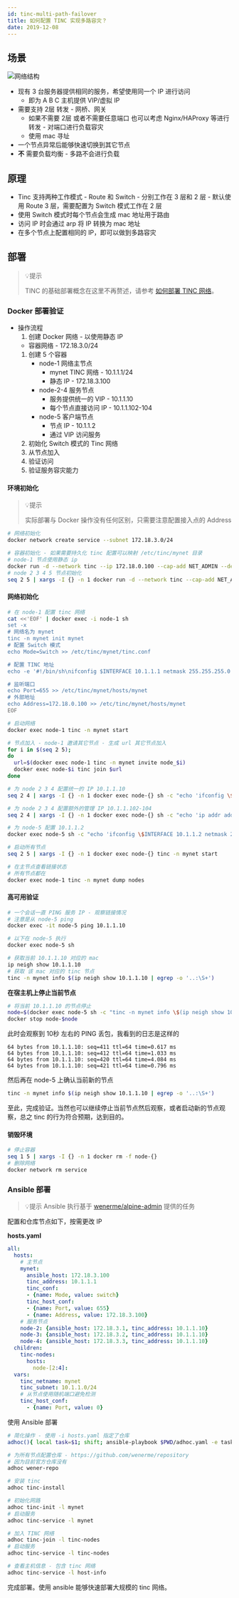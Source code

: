 ```yaml
---
id: tinc-multi-path-failover
title: 如何配置 TINC 实现多路容灾？
date: 2019-12-08
---
```


## 场景

<!--
@startdot
digraph G {
node[shape=box,style=filled,color=transparent]
graph [splines=ortho, nodesep=1]

subgraph cluster_a {
  host_a[label=<A主机<br/>公网 192.0.0.1>,fillcolor="#BBDEFB",color=transparent]
  host_b[label=<B主机<br/>公网 192.0.0.2>,fillcolor="#BBDEFB",color=transparent]

  {rank=same; host_a host_b}
  host_a -> host_b [style=invis]

  label="服务商 A"
}

subgraph cluster_b {
  host_c[label=<C主机<br/>公网 192.1.0.2>,fillcolor="#C8E6C9"]
  label="服务商 B"
}


subgraph cluster_c {
  home[label=<电脑/手机>,fillcolor="#FFF9C4"]
  relay[label=<中继节点<br/><font point-size="10">例如 家里路由/WiFi</font><br/>TINC 10.0.0.2/32>,fillcolor="#FFF9C4"]

  label="家庭网/局域网"
  labelloc=b
}

tincnet[label=<TINC接入点<br/>公网 192.0.0.3<br/>TINC地址 10.0.0.1/24>,fillcolor="#FFCDD2"]

host_a, host_b, host_c -> relay
relay -> home

}
@enddot
-->

![网络结构](https://www.plantuml.com/plantuml/svg/ZPDFJzH06CRl_HIJUYrsMuXnmxQ1Tgdnuid4msP3fktWJfoTQJg34Ga9sGX641CIlAqX7j2Bg1nKXEYdsTcktyBfFuYm9AP9_yxx_9xtwJiBNC1Kn4neCNwSmgG7xe5rZR8OTNWF9iW9sJE3YpM2d1LC28gDY16MEYA5b2SmHLHqjRAmmnE2AU8EIqMF6I0NuIXnhAwcyTMmN1IHLIvGkWmL1O0Uus8PTWWC4N5QYwFJy_7mh1McfYktFcM_ze7Lj6ytr66vHeulsVejpsil1Pu-pKib6jQYtisYzd-BAjLrzVp4uR2FvYlR5MZZeWymurRlL1P5P9W-nRmeBzteu-6Ut7altsw3HLtRc99BU9bBLBVWJs_1kjw2VtVfZj_KkzE0NW6yJemgOX_LlEpWs-J5lZb-jQke_mA286ZwSmKWHGIkrIMZq-Fi_EDaPv0DVXO-MokC2f0mJCKCny-HeriDtHtztfKV1a1-_lxdvUl9Zo_PmOdv20UuPURBtQBouVq7Fh0QvHyoP-qR35osgDJasR5AnPGdc_BmKDtfzLV28YVC-nQOHXI9scyE6Ryvabj7jU4hip5xuKKElyftcxKZoxJdhZhossqxTrHEWL7DG7MDygaeijAASpaaVQGfLmk8nchh_GK0)

* 现有 3 台服务器提供相同的服务，希望使用同一个 IP 进行访问
  * 即为 A B C 主机提供 VIP/虚拟 IP
* 需要支持 2层 转发 - 网桥、网关
  * 如果不需要 2层 或者不需要任意端口 也可以考虑 Nginx/HAProxy 等进行转发 - 对端口进行负载容灾
  * 使用 mac 寻址
* 一个节点异常后能够快速切换到其它节点
* __不__ 需要负载均衡 - 多路不会进行负载

## 原理

* Tinc 支持两种工作模式 - Route 和 Switch - 分别工作在 3 层和 2 层 - 默认使用 Route 3 层，需要配置为 Switch 模式工作在 2 层
* 使用 Switch 模式时每个节点会生成 mac 地址用于路由
* 访问 IP 时会通过 arp 将 IP 转换为 mac 地址
* 在多个节点上配置相同的 IP，即可以做到多路容灾

## 部署
> 💡提示
>
> TINC 的基础部署概念在这里不再赘述，请参考 [如何部署 TINC 网络](https://wener.me/notes/howto/network/tinc-get-started)。

### Docker 部署验证
* 操作流程
  1. 创建 Docker 网络 - 以使用静态 IP
    * 容器网络 - 172.18.3.0/24 
  1. 创建 5 个容器
      * node-1 网络主节点
        * mynet TINC 网络 - 10.1.1.1/24
        * 静态 IP - 172.18.3.100
      * node-2-4 服务节点
        * 服务提供统一的 VIP - 10.1.1.10
        * 每个节点直接访问 IP - 10.1.1.102-104
      * node-5 客户端节点
        * 节点 IP - 10.1.1.2
        * 通过 VIP 访问服务
  1. 初始化 Switch 模式的 Tinc 网络
  1. 从节点加入
  1. 验证访问
  1. 验证服务容灾能力


#### 环境初始化

> 💡提示
>
> 实际部署与 Docker 操作没有任何区别，只需要注意配置接入点的 Address


```bash
# 网络初始化
docker network create service --subnet 172.18.3.0/24

# 容器初始化 - 如果需要持久化 tinc 配置可以映射 /etc/tinc/mynet 目录
# node-1 节点使用静态 ip
docker run -d --network tinc --ip 172.18.0.100 --cap-add NET_ADMIN --device /dev/net/tun --name node-1 wener/tinc tail -f /dev/null
# node 2 3 4 5 节点初始化
seq 2 5 | xargs -I {} -n 1 docker run -d --network tinc --cap-add NET_ADMIN --device /dev/net/tun --name node-{} wener/tinc tail -f /dev/null
```

#### 网络初始化

```bash
# 在 node-1 配置 tinc 网络
cat <<'EOF' | docker exec -i node-1 sh
set -x
# 网络名为 mynet
tinc -n mynet init mynet
# 配置 Switch 模式
echo Mode=Switch >> /etc/tinc/mynet/tinc.conf

# 配置 TINC 地址
echo -e '#!/bin/sh\nifconfig $INTERFACE 10.1.1.1 netmask 255.255.255.0' > /etc/tinc/mynet/tinc-up

# 监听端口
echo Port=655 >> /etc/tinc/mynet/hosts/mynet
# 外部地址
echo Address=172.18.0.100 >> /etc/tinc/mynet/hosts/mynet
EOF

# 启动网络
docker exec node-1 tinc -n mynet start

# 节点加入 - node-1 邀请其它节点 - 生成 url 其它节点加入
for i in $(seq 2 5); 
do
  url=$(docker exec node-1 tinc -n mynet invite node_$i)
  docker exec node-$i tinc join $url
done

# 为 node 2 3 4 配置统一的 IP 10.1.1.10
seq 2 4 | xargs -I {} -n 1 docker exec node-{} sh -c "echo 'ifconfig \$INTERFACE 10.1.1.10 netmask 255.255.255.0' > /etc/tinc/mynet/tinc-up"

# 为 node 2 3 4 配置额外的管理 IP 10.1.1.102-104
seq 2 4 | xargs -I {} -n 1 docker exec node-{} sh -c "echo 'ip addr add 10.1.1.10{}/24 dev mynet' >> /etc/tinc/mynet/tinc-up"

# 为 node-5 配置 10.1.1.2
docker exec node-5 sh -c "echo 'ifconfig \$INTERFACE 10.1.1.2 netmask 255.255.255.0' > /etc/tinc/mynet/tinc-up"

# 启动所有节点
seq 2 5 | xargs -I {} -n 1 docker exec node-{} tinc -n mynet start

# 在主节点查看链接状态
# 所有节点都在
docker exec node-1 tinc -n mynet dump nodes
```

#### 高可用验证

```bash
# 一个会话一直 PING 服务 IP - 观察链接情况
# 注意是从 node-5 ping
docker exec -it node-5 ping 10.1.1.10

# 以下在 node-5 执行
docker exec node-5 sh

# 获取当前 10.1.1.10 对应的 mac
ip neigh show 10.1.1.10
# 获取 该 mac 对应的 tinc 节点
tinc -n mynet info $(ip neigh show 10.1.1.10 | egrep -o '..:\S+')
```

__在宿主机上停止当前节点__

```bash
# 将当前 10.1.1.10 的节点停止
node=$(docker exec node-5 sh -c "tinc -n mynet info \$(ip neigh show 10.1.1.10 | egrep -o '..:\S+') | grep -o node_. | grep -o '\d'")
docker stop node-$node
```

此时会观察到 10秒 左右的 PING 丢包，我看到的日志是这样的

```
64 bytes from 10.1.1.10: seq=411 ttl=64 time=0.617 ms
64 bytes from 10.1.1.10: seq=412 ttl=64 time=1.033 ms
64 bytes from 10.1.1.10: seq=420 ttl=64 time=4.084 ms
64 bytes from 10.1.1.10: seq=421 ttl=64 time=0.796 ms
```

然后再在 node-5 上确认当前新的节点

```bash
tinc -n mynet info $(ip neigh show 10.1.1.10 | egrep -o '..:\S+')
```

至此，完成验证。当然也可以继续停止当前节点然后观察，或者启动新的节点观察，总之 tinc 的行为符合预期，达到目的。


#### 销毁环境

```bash
# 停止容器
seq 1 5 | xargs -I {} -n 1 docker rm -f node-{}
# 删除网络
docker network rm service
```

### Ansible 部署

> 💡提示
> Ansible 执行基于 [wenerme/alpine-admin](https://github.com/wenerme/alpine-admin) 提供的任务


配置和仓库节点如下，按需更改 IP

__hosts.yaml__

```yaml
all:
  hosts:
    # 主节点
    mynet:
      ansible_host: 172.18.3.100
      tinc_address: 10.1.1.1
      tinc_conf:
      - {name: Mode, value: switch}
      tinc_host_conf:
      - {name: Port, value: 655}
      - {name: Address, value: 172.18.3.100}
    # 服务节点
    node-2: {ansible_host: 172.18.3.1, tinc_address: 10.1.1.10}
    node-3: {ansible_host: 172.18.3.2, tinc_address: 10.1.1.10}
    node-4: {ansible_host: 172.18.3.3, tinc_address: 10.1.1.10}
  children:
    tinc-nodes:
      hosts:
        node-[2:4]:
  vars:
    tinc_netname: mynet
    tinc_subnet: 10.1.1.0/24
    # 从节点使用随机端口避免检测
    tinc_host_conf:
      - {name: Port, value: 0}
```

使用 Ansible 部署

```bash
# 简化操作 - 使用 -i hosts.yaml 指定了仓库
adhoc(){ local task=$1; shift; ansible-playbook $PWD/adhoc.yaml -e task=$task -i hosts.yaml $*; }

# 为所有节点配置仓库 - https://github.com/wenerme/repository
# 因为目前官方仓库没有
adhoc wener-repo

# 安装 tinc
adhoc tinc-install

# 初始化网路
adhoc tinc-init -l mynet
# 启动服务
adhoc tinc-service -l mynet

# 加入 TINC 网络
adhoc tinc-join -l tinc-nodes
# 启动服务
adhoc tinc-service -l tinc-nodes

# 查看主机信息 - 包含 tinc 网络
adhoc tinc-service -l host-info
```

完成部署。使用 ansible 能够快速部署大规模的 tinc 网络。

